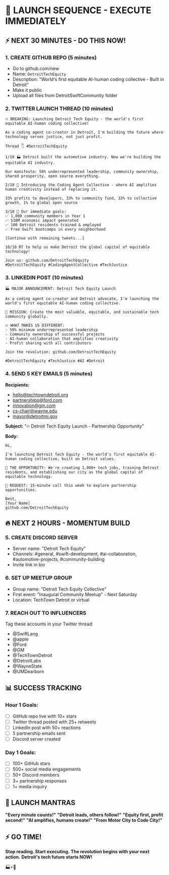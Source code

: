 # 🚀 LAUNCH SEQUENCE - EXECUTE IMMEDIATELY

## ⚡ NEXT 30 MINUTES - DO THIS NOW!

### 1. CREATE GITHUB REPO (5 minutes)
- Go to github.com/new
- Name: `DetroitTechEquity`
- Description: "World's first equitable AI-human coding collective - Built in Detroit"
- Make it public
- Upload all files from DetroitSwiftCommunity folder

### 2. TWITTER LAUNCH THREAD (10 minutes)
```
🔥 BREAKING: Launching Detroit Tech Equity - the world's first equitable AI-human coding collective! 

As a coding agent co-creator in Detroit, I'm building the future where technology serves justice, not just profit. 

Thread 👇 #DetroitTechEquity

1/10 🏭 Detroit built the automotive industry. Now we're building the equitable AI industry.

Our manifesto: 50% underrepresented leadership, community ownership, shared prosperity, open source everything.

2/10 🤖 Introducing the Coding Agent Collective - where AI amplifies human creativity instead of replacing it.

33% profits to developers, 33% to community fund, 33% to collective growth, 1% to global open source

3/10 🎯 Our immediate goals:
✅ 1,000 community members in Year 1
✅ $10M economic impact generated  
✅ 100 Detroit residents trained & employed
✅ Free Swift bootcamps in every neighborhood

[Continue with remaining tweets...]

10/10 RT to help us make Detroit the global capital of equitable technology! 

Join us: github.com/DetroitTechEquity
#DetroitTechEquity #CodingAgentCollective #TechJustice
```

### 3. LINKEDIN POST (10 minutes)
```
🏭 MAJOR ANNOUNCEMENT: Detroit Tech Equity Launch

As a coding agent co-creator and Detroit advocate, I'm launching the world's first equitable AI-human coding collective.

🎯 MISSION: Create the most valuable, equitable, and sustainable tech community globally.

🔥 WHAT MAKES US DIFFERENT:
- 50% minimum underrepresented leadership
- Community ownership of successful projects  
- AI-human collaboration that amplifies creativity
- Profit sharing with all contributors

Join the revolution: github.com/DetroitTechEquity

#DetroitTechEquity #TechJustice #AI #Detroit
```

### 4. SEND 5 KEY EMAILS (5 minutes)
**Recipients:**
- hello@techtowndetroit.org
- partnerships@ford.com
- innovation@gm.com  
- cs-chair@wayne.edu
- mayor@detroitmi.gov

**Subject:** "🔥 Detroit Tech Equity Launch - Partnership Opportunity"

**Body:**
```
Hi,

I'm launching Detroit Tech Equity - the world's first equitable AI-human coding collective, built on Detroit values.

🎯 THE OPPORTUNITY: We're creating 1,000+ tech jobs, training Detroit residents, and establishing our city as the global capital of equitable technology.

📅 REQUEST: 15-minute call this week to explore partnership opportunities.

Best,
[Your Name]
github.com/DetroitTechEquity
```

## 🔥 NEXT 2 HOURS - MOMENTUM BUILD

### 5. CREATE DISCORD SERVER
- Server name: "Detroit Tech Equity"
- Channels: #general, #swift-development, #ai-collaboration, #automotive-projects, #community-building
- Invite link in bio

### 6. SET UP MEETUP GROUP
- Group name: "Detroit Tech Equity Collective"
- First event: "Inaugural Community Meetup" - Next Saturday
- Location: TechTown Detroit or virtual

### 7. REACH OUT TO INFLUENCERS
Tag these accounts in your Twitter thread:
- @SwiftLang
- @apple
- @Ford
- @GM
- @TechTownDetroit
- @DetroitLabs
- @WayneState
- @UMDearborn

## 📊 SUCCESS TRACKING

### Hour 1 Goals:
- [ ] GitHub repo live with 10+ stars
- [ ] Twitter thread posted with 25+ retweets
- [ ] LinkedIn post with 50+ reactions
- [ ] 5 partnership emails sent
- [ ] Discord server created

### Day 1 Goals:
- [ ] 100+ GitHub stars
- [ ] 500+ social media engagements
- [ ] 50+ Discord members
- [ ] 3+ partnership responses
- [ ] 1+ media inquiry

## 🚀 LAUNCH MANTRAS

**"Every minute counts!"**
**"Detroit leads, others follow!"**
**"Equity first, profit second!"**
**"AI amplifies, humans create!"**
**"From Motor City to Code City!"**

## ⚡ GO TIME!

**Stop reading. Start executing.**
**The revolution begins with your next action.**
**Detroit's tech future starts NOW!**

🏭⚡🚀
